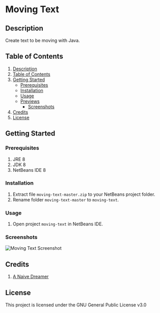 # Moving Text

## Description

Create text to be moving with Java.

## Table of Contents

1. [Description](#description)
2. [Table of Contents](#table-of-contents)
3. [Getting Started](#getting-started)
   - [Prerequisites](#prerequisites)
   - [Installation](#installation)
   - [Usage](#usage)
   - [Previews](#previews)
     - [Screenshots](#screenshots)
4. [Credits](#credits)
5. [License](#license)

## Getting Started

### Prerequisites

1. JRE 8
2. JDK 8
3. NetBeans IDE 8

### Installation

1. Extract file ```moving-text-master.zip``` to your NetBeans project folder.
2. Rename folder ```moving-text-master``` to ```moving-text```.

### Usage

1. Open project ```moving-text``` in NetBeans IDE.

### Screenshots

![Moving Text Screenshot](https://justanaivedreamer.files.wordpress.com/2019/03/capture-1-1.png)

## Credits

1. [A Naive Dreamer](https://github.com/A-Naive-Dreamer)

## License

This project is licensed under the GNU General Public License v3.0
